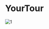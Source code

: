 # YourTour

![1](https://github.com/sulieman-kh/YourTour/assets/35015159/224930a1-143e-4421-8d06-8f0a17633370)
